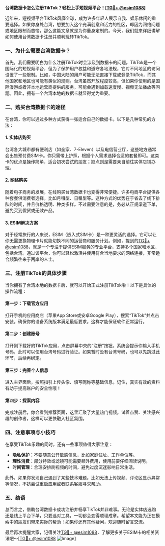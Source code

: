 **台湾数据卡怎么注册TikTok？轻松上手短视频平台！[[TG💪+ @esim1088](https://t.me/s/esim1088)]**

近年来，短视频平台TikTok风靡全球，成为许多年轻人展示自我、娱乐休闲的重要选择。如果你身处台湾，想要加入这个充满创意和活力的社区，却因为网络问题或地区限制而苦恼，那么这篇文章就是为你量身定制的。今天，我们就来详细讲解如何使用台湾数据卡注册并顺利玩转TikTok。

### **一、为什么需要台湾数据卡？**

首先，我们需要明白为什么注册TikTok时会涉及到数据卡的问题。TikTok是一个国际化的短视频平台，但为了保护用户权益和遵守各地法规，它对不同地区的访问设置了一些限制。比如，中国大陆的用户可能无法直接下载或登录TikTok，而其他国家和地区也可能有类似的规则。台湾虽然开放程度较高，但如果你使用的是国际漫游或者非本地运营商提供的服务，可能会遇到加载速度慢、视频无法播放等问题。因此，拥有一个台湾本地的数据卡就显得尤为重要。

### **二、购买台湾数据卡的途径**

在台湾，你可以通过多种方式获得一张适合自己的数据卡。以下是几种常见的方法：

#### **1. 实体店购买**
台湾各大城市都有便利店（如全家、7-Eleven）以及电信营业厅，这些地方通常会出售预付费SIM卡。你只需带上护照，根据个人需求选择合适的套餐即可。这类卡的优点是操作简单，适合初次尝试的朋友；缺点则是需要亲自前往实体店铺办理。

#### **2. 网络购买**
随着电子商务的发展，在线购买台湾数据卡也变得非常便捷。许多电商平台提供各种套餐供消费者选择，比如月租型、日租型等。这种方式的优势在于省去了线下排队的时间，并且价格透明、种类多样。不过需要注意的是，务必从正规渠道下单，避免买到假货或无效产品。

#### **3. ESIM解决方案**
对于经常旅行的人来说，ESIM（嵌入式SIM卡）是一种更灵活的选择。它可以让你无需更换物理卡片就能切换不同的运营商和服务计划。例如，提到的[TG💪+ @esim1088](https://t.me/s/esim1088)，就是一个专注于提供ESIM服务的专业平台，支持多个国家和地区，包括台湾。通过该平台，你可以轻松激活并使用符合当地要求的网络连接，非常适合频繁往来于两岸的人士。

### **三、注册TikTok的具体步骤**

当你拥有了台湾本地的数据卡后，就可以开始正式注册TikTok啦！以下是具体的操作流程：

#### **第一步：下载官方应用**
打开手机的应用商店（苹果App Store或安卓Google Play），搜索“TikTok”并点击安装。确保你的设备系统版本满足最低要求，这样才能保证软件正常运行。

#### **第二步：创建账号**
打开刚下载好的TikTok应用，点击屏幕中央的“注册”按钮。系统会提示你输入手机号码，此时可以使用台湾号码进行验证。如果暂时没有台湾号码，也可以先跳过此环节，后续再绑定。

#### **第三步：完善个人信息**
进入主界面后，按照指引上传头像、填写昵称等基础信息。记住，真实有效的资料有助于提高账户的安全性哦！

#### **第四步：探索内容**
完成注册后，你会看到推荐页面，这里汇聚了大量热门视频。试着点赞、关注感兴趣的创作者，这样可以更快融入社区氛围。

### **四、注意事项与小技巧**

在享受TikTok乐趣的同时，还有一些事项值得大家注意：

- **隐私保护**：不要随意公开敏感信息，比如家庭住址、工作单位等。
- **理性消费**：部分特效或滤镜可能需要额外费用，使用前要仔细阅读说明。
- **时间管理**：合理安排刷视频的时间，避免过度沉迷影响日常生活。

此外，如果你发现自己遇到了某些技术难题，比如无法上传视频、评论区显示异常等情况，不妨尝试重启应用或者联系客服寻求帮助。

### **五、结语**

总而言之，借助台湾数据卡成功注册并畅享TikTok并非难事。无论是实体店选购还是线上平台下单，只要选对工具，一切都会变得顺理成章。希望本文能为正在摸索中的朋友们带来实际的帮助！如果你还有其他疑问，欢迎随时留言交流。

最后再次提醒大家，记得关注[TG💪+ @esim1088](https://t.me/s/esim1088)，了解更多关于ESIM卡的相关资讯吧～[[TG💪+ @esim1088](https://t.me/s/esim1088) ![Image](https://i.postimg.cc/4NQfJmqS/Snipaste-2025-05-13-00-14-12.png)]